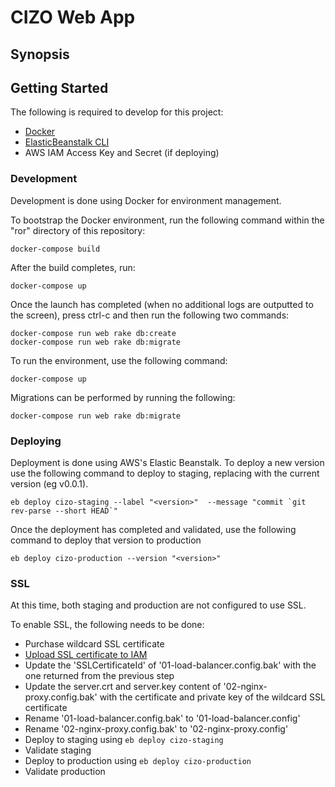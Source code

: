 # CIZO Web App

## Synopsis

## Getting Started

The following is required to develop for this project:
- [Docker](https://docs.docker.com/engine/installation/mac/)
- [ElasticBeanstalk CLI](http://docs.aws.amazon.com/elasticbeanstalk/latest/dg/eb-cli3-install.html)
- AWS IAM Access Key and Secret (if deploying)

### Development

Development is done using Docker for environment management. 

To bootstrap the Docker environment, run the following command within the "ror" directory of this repository:

```
docker-compose build
```

After the build completes, run:

```
docker-compose up 
```

Once the launch has completed (when no additional logs are outputted to the screen), press ctrl-c and then run the following two commands:

```
docker-compose run web rake db:create
docker-compose run web rake db:migrate
```

To run the environment, use the following command:

```
docker-compose up
```

Migrations can be performed by running the following:

```
docker-compose run web rake db:migrate
```


### Deploying

Deployment is done using AWS's Elastic Beanstalk. To deploy a new version use the following command to deploy to staging, replacing <version> with the current version (eg v0.0.1).

```
eb deploy cizo-staging --label "<version>"  --message "commit `git rev-parse --short HEAD`"
```

Once the deployment has completed and validated, use the following command to deploy that version to production

```
eb deploy cizo-production --version "<version>"
```

### SSL

At this time, both staging and production are not configured to use SSL. 

To enable SSL, the following needs to be done:
- Purchase wildcard SSL certificate
- [Upload SSL certificate to IAM](http://docs.aws.amazon.com/IAM/latest/UserGuide/id_credentials_server-certs_manage.html)
- Update the 'SSLCertificateId' of '01-load-balancer.config.bak' with the one returned from the previous step
- Update the server.crt and server.key content of '02-nginx-proxy.config.bak' with the certificate and private key of the wildcard SSL certificate
- Rename '01-load-balancer.config.bak' to '01-load-balancer.config'
- Rename '02-nginx-proxy.config.bak' to '02-nginx-proxy.config'
- Deploy to staging using `eb deploy cizo-staging`
- Validate staging
- Deploy to production using `eb deploy cizo-production`
- Validate production
